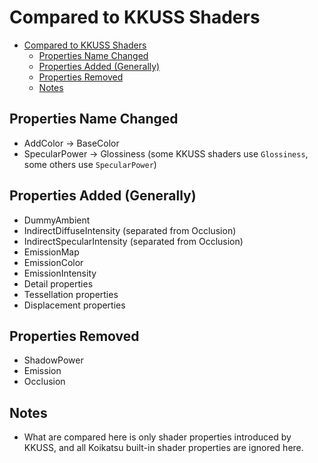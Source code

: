 # Compared to KKUSS Shaders

- [Compared to KKUSS Shaders](#compared-to-kkuss-shaders)
  - [Properties Name Changed](#properties-name-changed)
  - [Properties Added (Generally)](#properties-added-generally)
  - [Properties Removed](#properties-removed)
  - [Notes](#notes)

## Properties Name Changed
- AddColor -> BaseColor
- SpecularPower -> Glossiness (some KKUSS shaders use `Glossiness`, some others use `SpecularPower`)

## Properties Added (Generally)
- DummyAmbient
- IndirectDiffuseIntensity (separated from Occlusion)
- IndirectSpecularIntensity (separated from Occlusion)
- EmissionMap
- EmissionColor
- EmissionIntensity
- Detail properties
- Tessellation properties
- Displacement properties

## Properties Removed
- ShadowPower
- Emission
- Occlusion

## Notes
- What are compared here is only shader properties introduced by KKUSS, and all Koikatsu built-in shader properties are ignored here.